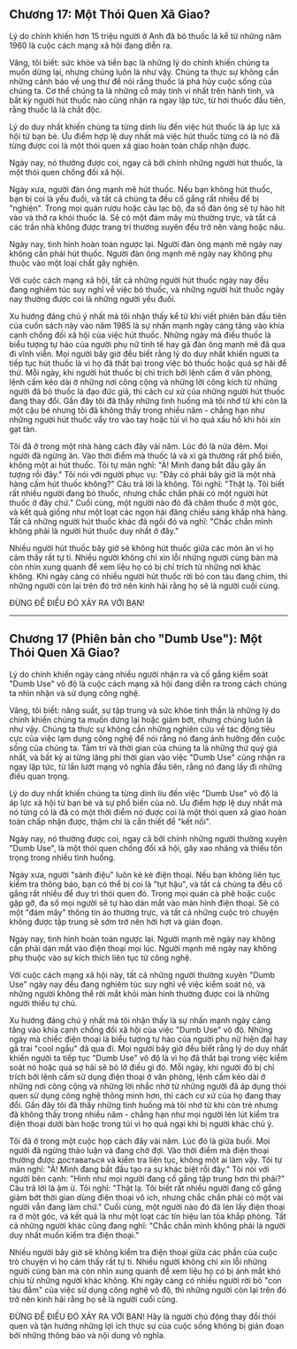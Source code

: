 ## Chương 17: Một Thói Quen Xã Giao?

Lý do chính khiến hơn 15 triệu người ở Anh đã bỏ thuốc lá kể từ những năm 1960 là cuộc cách mạng xã hội đang diễn ra.

Vâng, tôi biết: sức khỏe và tiền bạc là những lý do chính khiến chúng ta muốn dừng lại, nhưng chúng luôn là như vậy. Chúng ta thực sự không cần những cảnh báo về ung thư để nói rằng thuốc lá phá hủy cuộc sống của chúng ta. Cơ thể chúng ta là những cỗ máy tinh vi nhất trên hành tinh, và bất kỳ người hút thuốc nào cũng nhận ra ngay lập tức, từ hơi thuốc đầu tiên, rằng thuốc lá là chất độc.

Lý do duy nhất khiến chúng ta từng dính líu đến việc hút thuốc là áp lực xã hội từ bạn bè. Ưu điểm hợp lệ duy nhất mà việc hút thuốc từng có là nó đã từng được coi là một thói quen xã giao hoàn toàn chấp nhận được.

Ngày nay, nó thường được coi, ngay cả bởi chính những người hút thuốc, là một thói quen chống đối xã hội.

Ngày xưa, người đàn ông mạnh mẽ hút thuốc. Nếu bạn không hút thuốc, bạn bị coi là yếu đuối, và tất cả chúng ta đều cố gắng rất nhiều để bị "nghiện". Trong mọi quán rượu hoặc câu lạc bộ, đa số đàn ông sẽ tự hào hít vào và thở ra khói thuốc lá. Sẽ có một đám mây mù thường trực, và tất cả các trần nhà không được trang trí thường xuyên đều trở nên vàng hoặc nâu.

Ngày nay, tình hình hoàn toàn ngược lại. Người đàn ông mạnh mẽ ngày nay không cần phải hút thuốc. Người đàn ông mạnh mẽ ngày nay không phụ thuộc vào một loại chất gây nghiện.

Với cuộc cách mạng xã hội, tất cả những người hút thuốc ngày nay đều đang nghiêm túc suy nghĩ về việc bỏ thuốc, và những người hút thuốc ngày nay thường được coi là những người yếu đuối.

Xu hướng đáng chú ý nhất mà tôi nhận thấy kể từ khi viết phiên bản đầu tiên của cuốn sách này vào năm 1985 là sự nhấn mạnh ngày càng tăng vào khía cạnh chống đối xã hội của việc hút thuốc. Những ngày mà điếu thuốc là biểu tượng tự hào của người phụ nữ tinh tế hay gã đàn ông mạnh mẽ đã qua đi vĩnh viễn. Mọi người bây giờ đều biết rằng lý do duy nhất khiến người ta tiếp tục hút thuốc là vì họ đã thất bại trong việc bỏ thuốc hoặc quá sợ hãi để thử. Mỗi ngày, khi người hút thuốc bị chỉ trích bởi lệnh cấm ở văn phòng, lệnh cấm kéo dài ở những nơi công cộng và những lời công kích từ những người đã bỏ thuốc lá đạo đức giả, thì cách cư xử của những người hút thuốc đang thay đổi. Gần đây tôi đã thấy những tình huống mà tôi nhớ từ khi còn là một cậu bé nhưng tôi đã không thấy trong nhiều năm - chẳng hạn như những người hút thuốc vẩy tro vào tay hoặc túi vì họ quá xấu hổ khi hỏi xin gạt tàn.

Tôi đã ở trong một nhà hàng cách đây vài năm. Lúc đó là nửa đêm. Mọi người đã ngừng ăn. Vào thời điểm mà thuốc lá và xì gà thường rất phổ biến, không một ai hút thuốc. Tôi tự mãn nghĩ: "À! Mình đang bắt đầu gây ấn tượng rồi đây." Tôi nói với người phục vụ: "Đây có phải bây giờ là một nhà hàng cấm hút thuốc không?" Câu trả lời là không. Tôi nghĩ: "Thật lạ. Tôi biết rất nhiều người đang bỏ thuốc, nhưng chắc chắn phải có một người hút thuốc ở đây chứ." Cuối cùng, một người nào đó đã châm thuốc ở một góc, và kết quả giống như một loạt các ngọn hải đăng chiếu sáng khắp nhà hàng. Tất cả những người hút thuốc khác đã ngồi đó và nghĩ: "Chắc chắn mình không phải là người hút thuốc duy nhất ở đây."

Nhiều người hút thuốc bây giờ sẽ không hút thuốc giữa các món ăn vì họ cảm thấy rất tự ti. Nhiều người không chỉ xin lỗi những người cùng bàn mà còn nhìn xung quanh để xem liệu họ có bị chỉ trích từ những nơi khác không. Khi ngày càng có nhiều người hút thuốc rời bỏ con tàu đang chìm, thì những người còn lại trên đó trở nên kinh hãi rằng họ sẽ là người cuối cùng.

ĐỪNG ĐỂ ĐIỀU ĐÓ XẢY RA VỚI BẠN!

---

## Chương 17 (Phiên bản cho "Dumb Use"): Một Thói Quen Xã Giao?

Lý do chính khiến ngày càng nhiều người nhận ra và cố gắng kiểm soát "Dumb Use" vô độ là cuộc cách mạng xã hội đang diễn ra trong cách chúng ta nhìn nhận và sử dụng công nghệ.

Vâng, tôi biết: năng suất, sự tập trung và sức khỏe tinh thần là những lý do chính khiến chúng ta muốn dừng lại hoặc giảm bớt, nhưng chúng luôn là như vậy. Chúng ta thực sự không cần những nghiên cứu về tác động tiêu cực của việc lạm dụng công nghệ để nói rằng nó đang ảnh hưởng đến cuộc sống của chúng ta. Tâm trí và thời gian của chúng ta là những thứ quý giá nhất, và bất kỳ ai từng lãng phí thời gian vào việc "Dumb Use" cũng nhận ra ngay lập tức, từ lần lướt mạng vô nghĩa đầu tiên, rằng nó đang lấy đi những điều quan trọng.

Lý do duy nhất khiến chúng ta từng dính líu đến việc "Dumb Use" vô độ là áp lực xã hội từ bạn bè và sự phổ biến của nó. Ưu điểm hợp lệ duy nhất mà nó từng có là đã có một thời điểm nó được coi là một thói quen xã giao hoàn toàn chấp nhận được, thậm chí là cần thiết để "kết nối".

Ngày nay, nó thường được coi, ngay cả bởi chính những người thường xuyên "Dumb Use", là một thói quen chống đối xã hội, gây xao nhãng và thiếu tôn trọng trong nhiều tình huống.

Ngày xưa, người "sành điệu" luôn kè kè điện thoại. Nếu bạn không liên tục kiểm tra thông báo, bạn có thể bị coi là "tụt hậu", và tất cả chúng ta đều cố gắng rất nhiều để duy trì thói quen đó. Trong mọi quán cà phê hoặc cuộc gặp gỡ, đa số mọi người sẽ tự hào dán mắt vào màn hình điện thoại. Sẽ có một "đám mây" thông tin ảo thường trực, và tất cả những cuộc trò chuyện không được tập trung sẽ sớm trở nên hời hợt và gián đoạn.

Ngày nay, tình hình hoàn toàn ngược lại. Người mạnh mẽ ngày nay không cần phải dán mắt vào điện thoại mọi lúc. Người mạnh mẽ ngày nay không phụ thuộc vào sự kích thích liên tục từ công nghệ.

Với cuộc cách mạng xã hội này, tất cả những người thường xuyên "Dumb Use" ngày nay đều đang nghiêm túc suy nghĩ về việc kiểm soát nó, và những người không thể rời mắt khỏi màn hình thường được coi là những người thiếu tự chủ.

Xu hướng đáng chú ý nhất mà tôi nhận thấy là sự nhấn mạnh ngày càng tăng vào khía cạnh chống đối xã hội của việc "Dumb Use" vô độ. Những ngày mà chiếc điện thoại là biểu tượng tự hào của người phụ nữ hiện đại hay gã trai "cool ngầu" đã qua đi. Mọi người bây giờ đều biết rằng lý do duy nhất khiến người ta tiếp tục "Dumb Use" vô độ là vì họ đã thất bại trong việc kiểm soát nó hoặc quá sợ hãi sẽ bỏ lỡ điều gì đó. Mỗi ngày, khi người đó bị chỉ trích bởi lệnh cấm sử dụng điện thoại ở văn phòng, lệnh cấm kéo dài ở những nơi công cộng và những lời nhắc nhở từ những người đã áp dụng thói quen sử dụng công nghệ thông minh hơn, thì cách cư xử của họ đang thay đổi. Gần đây tôi đã thấy những tình huống mà tôi nhớ từ khi còn trẻ nhưng đã không thấy trong nhiều năm - chẳng hạn như mọi người lén lút kiểm tra điện thoại dưới bàn hoặc trong túi vì họ quá ngại khi bị người khác chú ý.

Tôi đã ở trong một cuộc họp cách đây vài năm. Lúc đó là giữa buổi. Mọi người đã ngừng thảo luận và đang chờ đợi. Vào thời điểm mà điện thoại thường được доставаться và kiểm tra liên tục, không một ai làm vậy. Tôi tự mãn nghĩ: "À! Mình đang bắt đầu tạo ra sự khác biệt rồi đây." Tôi nói với người bên cạnh: "Hình như mọi người đang cố gắng tập trung hơn thì phải?" Câu trả lời là ậm ừ. Tôi nghĩ: "Thật lạ. Tôi biết rất nhiều người đang cố gắng giảm bớt thời gian dùng điện thoại vô ích, nhưng chắc chắn phải có một vài người vẫn đang làm chứ." Cuối cùng, một người nào đó đã lén lấy điện thoại ra ở một góc, và kết quả là như một loạt các tín hiệu lan tỏa khắp phòng. Tất cả những người khác cũng đang nghĩ: "Chắc chắn mình không phải là người duy nhất muốn kiểm tra điện thoại."

Nhiều người bây giờ sẽ không kiểm tra điện thoại giữa các phần của cuộc trò chuyện vì họ cảm thấy rất tự ti. Nhiều người không chỉ xin lỗi những người cùng bàn mà còn nhìn xung quanh để xem liệu họ có bị ánh mắt khó chịu từ những người khác không. Khi ngày càng có nhiều người rời bỏ "con tàu đắm" của việc sử dụng công nghệ vô độ, thì những người còn lại trên đó trở nên kinh hãi rằng họ sẽ là người cuối cùng.

ĐỪNG ĐỂ ĐIỀU ĐÓ XẢY RA VỚI BẠN! Hãy là người chủ động thay đổi thói quen và tận hưởng những lợi ích thực sự của cuộc sống không bị gián đoạn bởi những thông báo và nội dung vô nghĩa.